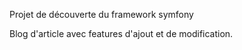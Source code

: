 Projet de découverte du framework symfony

Blog d'article avec features d'ajout  et de modification.
